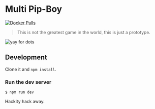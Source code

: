 # Multi Pip-Boy

[![Docker Pulls](https://img.shields.io/docker/pulls/rgbkrk/multipipboy.svg)](https://hub.docker.com/r/rgbkrk/multipipboy/)

> This is not the greatest game in the world, this is just a prototype.

![yay for dots](https://cloud.githubusercontent.com/assets/836375/11960060/5b49ac9c-a896-11e5-8e50-da9ce4330e1d.gif)

## Development

Clone it and `npm install`.

### Run the dev server

```
$ npm run dev
```

Hackity hack away.
